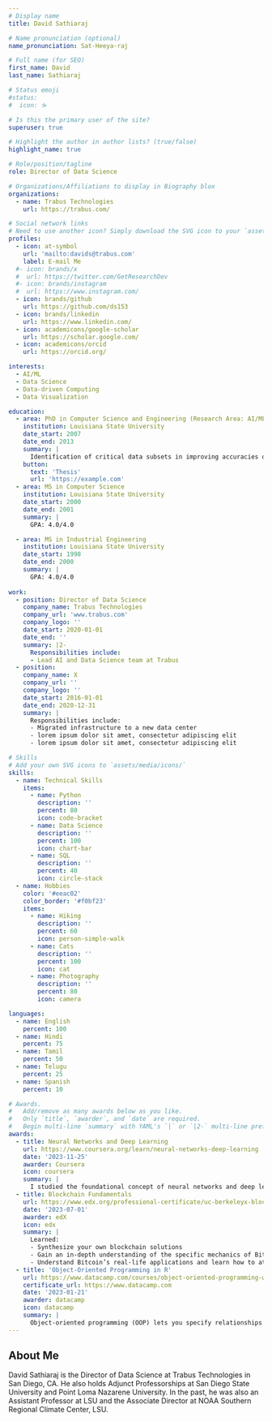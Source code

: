 ```yaml
---
# Display name
title: David Sathiaraj

# Name pronunciation (optional)
name_pronunciation: Sat-Heeya-raj

# Full name (for SEO)
first_name: David
last_name: Sathiaraj

# Status emoji
#status:
#  icon: ☕️

# Is this the primary user of the site?
superuser: true

# Highlight the author in author lists? (true/false)
highlight_name: true

# Role/position/tagline
role: Director of Data Science

# Organizations/Affiliations to display in Biography blox
organizations:
  - name: Trabus Technologies
    url: https://trabus.com/

# Social network links
# Need to use another icon? Simply download the SVG icon to your `assets/media/icons/` folder.
profiles:
  - icon: at-symbol
    url: 'mailto:davids@trabus.com'
    label: E-mail Me
  #- icon: brands/x
  #  url: https://twitter.com/GetResearchDev
  #- icon: brands/instagram
  #  url: https://www.instagram.com/
  - icon: brands/github
    url: https://github.com/ds153
  - icon: brands/linkedin
    url: https://www.linkedin.com/
  - icon: academicons/google-scholar
    url: https://scholar.google.com/
  - icon: academicons/orcid
    url: https://orcid.org/

interests:
  - AI/ML
  - Data Science
  - Data-driven Computing
  - Data Visualization

education:
  - area: PhD in Computer Science and Engineering (Research Area: AI/ML)
    institution: Louisiana State University
    date_start: 2007
    date_end: 2013
    summary: |
      Identification of critical data subsets in improving accuracies of classification algorithms. Work resulted in this [patent](https://patents.google.com/patent/US8725663B1/en?inventor=sathiaraj&oq=sathiaraj) and [journal article](https://ieeexplore.ieee.org/abstract/document/6205754). 
    button:
      text: 'Thesis'
      url: 'https://example.com'
  - area: MS in Computer Science 
    institution: Louisiana State University
    date_start: 2000
    date_end: 2001
    summary: |
      GPA: 4.0/4.0

  - area: MS in Industrial Engineering
    institution: Louisiana State University
    date_start: 1998
    date_end: 2000
    summary: |
      GPA: 4.0/4.0
      
work:
  - position: Director of Data Science
    company_name: Trabus Technologies
    company_url: 'www.trabus.com'
    company_logo: ''
    date_start: 2020-01-01
    date_end: ''
    summary: |2-
      Responsibilities include:
      - Lead AI and Data Science team at Trabus
  - position: 
    company_name: X
    company_url: ''
    company_logo: ''
    date_start: 2016-01-01
    date_end: 2020-12-31
    summary: |
      Responsibilities include:
      - Migrated infrastructure to a new data center
      - lorem ipsum dolor sit amet, consectetur adipiscing elit
      - lorem ipsum dolor sit amet, consectetur adipiscing elit

# Skills
# Add your own SVG icons to `assets/media/icons/`
skills:
  - name: Technical Skills
    items:
      - name: Python
        description: ''
        percent: 80
        icon: code-bracket
      - name: Data Science
        description: ''
        percent: 100
        icon: chart-bar
      - name: SQL
        description: ''
        percent: 40
        icon: circle-stack
  - name: Hobbies
    color: '#eeac02'
    color_border: '#f0bf23'
    items:
      - name: Hiking
        description: ''
        percent: 60
        icon: person-simple-walk
      - name: Cats
        description: ''
        percent: 100
        icon: cat
      - name: Photography
        description: ''
        percent: 80
        icon: camera

languages:
  - name: English
    percent: 100
  - name: Hindi
    percent: 75
  - name: Tamil
    percent: 50
  - name: Telugu
    percent: 25
  - name: Spanish
    percent: 10

# Awards.
#   Add/remove as many awards below as you like.
#   Only `title`, `awarder`, and `date` are required.
#   Begin multi-line `summary` with YAML's `|` or `|2-` multi-line prefix and indent 2 spaces below.
awards:
  - title: Neural Networks and Deep Learning
    url: https://www.coursera.org/learn/neural-networks-deep-learning
    date: '2023-11-25'
    awarder: Coursera
    icon: coursera
    summary: |
      I studied the foundational concept of neural networks and deep learning. By the end, I was familiar with the significant technological trends driving the rise of deep learning; build, train, and apply fully connected deep neural networks; implement efficient (vectorized) neural networks; identify key parameters in a neural network’s architecture; and apply deep learning to your own applications.
  - title: Blockchain Fundamentals
    url: https://www.edx.org/professional-certificate/uc-berkeleyx-blockchain-fundamentals
    date: '2023-07-01'
    awarder: edX
    icon: edx
    summary: |
      Learned:
      - Synthesize your own blockchain solutions
      - Gain an in-depth understanding of the specific mechanics of Bitcoin
      - Understand Bitcoin’s real-life applications and learn how to attack and destroy Bitcoin, Ethereum, smart contracts and Dapps, and alternatives to Bitcoin’s Proof-of-Work consensus algorithm
  - title: 'Object-Oriented Programming in R'
    url: https://www.datacamp.com/courses/object-oriented-programming-with-s3-and-r6-in-r
    certificate_url: https://www.datacamp.com
    date: '2023-01-21'
    awarder: datacamp
    icon: datacamp
    summary: |
      Object-oriented programming (OOP) lets you specify relationships between functions and the objects that they can act on, helping you manage complexity in your code. This is an intermediate level course, providing an introduction to OOP, using the S3 and R6 systems. S3 is a great day-to-day R programming tool that simplifies some of the functions that you write. R6 is especially useful for industry-specific analyses, working with web APIs, and building GUIs.
---
```


## About Me

David Sathiaraj is the Director of Data Science at Trabus Technologies in San Diego, CA. He also holds Adjunct Professorships at San Diego State University and Point Loma Nazarene University. In the past, he was also an Assistant Professor at LSU and the Associate Director at NOAA Southern Regional Climate Center, LSU.
